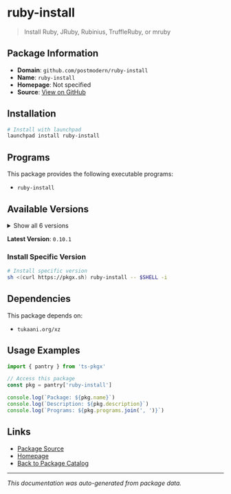 # ruby-install

> Install Ruby, JRuby, Rubinius, TruffleRuby, or mruby

## Package Information

- **Domain**: `github.com/postmodern/ruby-install`
- **Name**: `ruby-install`
- **Homepage**: Not specified
- **Source**: [View on GitHub](https://github.com/pkgxdev/pantry/tree/main/projects/github.com/postmodern/ruby-install/package.yml)

## Installation

```bash
# Install with launchpad
launchpad install ruby-install
```

## Programs

This package provides the following executable programs:

- `ruby-install`

## Available Versions

<details>
<summary>Show all 6 versions</summary>

- `0.10.1`, `0.10.0`, `0.9.4`, `0.9.3`, `0.9.2`
- `0.9.1`

</details>

**Latest Version**: `0.10.1`

### Install Specific Version

```bash
# Install specific version
sh <(curl https://pkgx.sh) ruby-install -- $SHELL -i
```

## Dependencies

This package depends on:

- `tukaani.org/xz`

## Usage Examples

```typescript
import { pantry } from 'ts-pkgx'

// Access this package
const pkg = pantry['ruby-install']

console.log(`Package: ${pkg.name}`)
console.log(`Description: ${pkg.description}`)
console.log(`Programs: ${pkg.programs.join(', ')}`)
```

## Links

- [Package Source](https://github.com/pkgxdev/pantry/tree/main/projects/github.com/postmodern/ruby-install/package.yml)
- [Homepage](#)
- [Back to Package Catalog](../../../package-catalog.md)

---

*This documentation was auto-generated from package data.*
